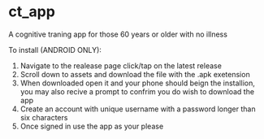# ct_app

A cognitive traning app for those 60 years or older with no illness

To install (ANDROID ONLY):
1. Navigate to the realease page click/tap on the latest release
2. Scroll down to assets and download the file with the .apk exetension
3. When downloaded open it and your phone should beign the installion, you may also recive a prompt to confrim you do wish to download the app
4. Create an account with unique username with a password longer than six characters
5. Once signed in use the app as your please
